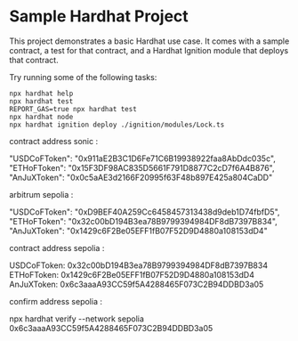 # Sample Hardhat Project

This project demonstrates a basic Hardhat use case. It comes with a sample contract, a test for that contract, and a Hardhat Ignition module that deploys that contract.

Try running some of the following tasks:

```shell
npx hardhat help
npx hardhat test
REPORT_GAS=true npx hardhat test
npx hardhat node
npx hardhat ignition deploy ./ignition/modules/Lock.ts
```

contract address sonic : 

"USDCoFToken": "0x911aE2B3C1D6Fe71C6B19938922faa8AbDdc035c",
"ETHoFToken": "0x15F3DF98AC835D5661F791D8877C2cD7f6A4B876",
"AnJuXToken": "0x0c5aAE3d2166F20995f63F48b897E425a804CaDD"

arbitrum sepolia :

"USDCoFToken": "0xD9BEF40A259Cc6458457313438d9deb1D74fbfD5",
"ETHoFToken": "0x32c00bD194B3ea78B9799394984DF8dB7397B834",
"AnJuXToken": "0x1429c6F2Be05EFF1fB07F52D9D4880a108153dD4"

contract address sepolia :

USDCoFToken: 0x32c00bD194B3ea78B9799394984DF8dB7397B834
ETHoFToken: 0x1429c6F2Be05EFF1fB07F52D9D4880a108153dD4
AnJuXToken: 0x6c3aaaA93CC59f5A4288465F073C2B94DDBD3a05

confirm address sepolia : 

npx hardhat verify --network sepolia 0x6c3aaaA93CC59f5A4288465F073C2B94DDBD3a05
